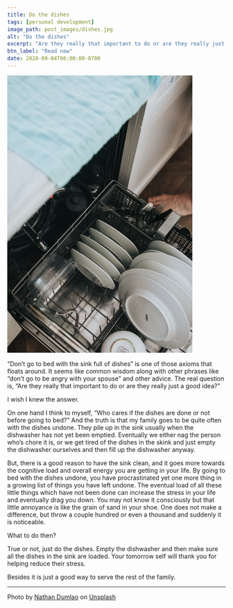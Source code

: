 ```yaml
---
title: Do the dishes
tags: [personal development]
image_path: post_images/dishes.jpg
alt: "Do the dishes"
excerpt: "Are they really that important to do or are they really just a good idea?"
btn_label: "Read now"
date: 2020-09-04T06:00:00-0700
---
```

![dishes][image]

“Don’t go to bed with the sink full of dishes” is one of those axioms that floats around. It seems like common wisdom along with other phrases like “don’t go to be angry with your spouse” and other advice. The real question is, “Are they really that important to do or are they really just a good idea?”

I wish I knew the answer.

On one hand I think to myself, “Who cares if the dishes are done or not before going to bed?” And the truth is that my family goes to be quite often with the dishes undone. They pile up in the sink usually when the dishwasher has not yet been emptied. Eventually we either nag the person who’s chore it is, or we get tired of the dishes in the skink and just empty the dishwasher ourselves and then fill up the dishwasher anyway.

But, there is a good reason to have the sink clean, and it goes more towards the cognitive load and overall energy you are getting in your life. By going to bed with the dishes undone, you have procrastinated yet one more thing in a growing list of things you have left undone. The eventual load of all these little things which have not been done can increase the stress in your life and eventually drag you down. You may not know it consciously but that little annoyance is like the grain of sand in your shoe. One does not make a difference, but throw a couple hundred or even a thousand and suddenly it is noticeable.

What to do then?

True or not, just do the dishes. Empty the dishwasher and then make sure all the dishes in the sink are loaded. Your tomorrow self will thank you for helping reduce their stress.

Besides it is just a good way to serve the rest of the family.

---
<span>Photo by <a href="https://unsplash.com/@nate_dumlao?utm_source=unsplash&amp;utm_medium=referral&amp;utm_content=creditCopyText">Nathan Dumlao</a> on <a href="https://unsplash.com/s/photos/dirty-dishes?utm_source=unsplash&amp;utm_medium=referral&amp;utm_content=creditCopyText">Unsplash</a></span>

[image]: /images/post_images/dishes.jpg
